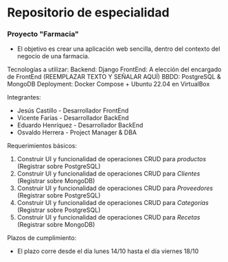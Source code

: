# Repositorio de especialidad

### Proyecto "Farmacia"

- El objetivo es crear una aplicación web sencilla, dentro del contexto del
negocio de una farmacia.

Tecnologías a utilizar:
Backend: Django 
FrontEnd: A elección del encargado de FrontEnd (REEMPLAZAR TEXTO Y SEÑALAR AQUÍ)
BBDD: PostgreSQL & MongoDB
Deployment: Docker Compose + Ubuntu 22.04 en VirtualBox 

Integrantes:
* Jesús Castillo - Desarrollador FrontEnd
* Vicente Farías - Desarrollador BackEnd
* Eduardo Henríquez - Desarrollador BackEnd
* Osvaldo Herrera - Project Manager & DBA

Requerimientos básicos:
1. Construir UI y funcionalidad de operaciones CRUD para *productos* (Registrar sobre PostgreSQL)
2. Construir UI y funcionalidad de operaciones CRUD para *Clientes* (Registrar sobre MongoDB)
3. Construir UI y funcionalidad de operaciones CRUD para *Proveedores* (Registrar sobre PostgreSQL)
4. Construir UI y funcionalidad de operaciones CRUD para *Categorías* (Registrar sobre PostgreSQL)
5. Construir UI y funcionalidad de operaciones CRUD para *Recetas* (Registrar sobre MongoDB)

Plazos de cumplimiento:
* El plazo corre desde el día lunes 14/10 hasta el día viernes 18/10 
